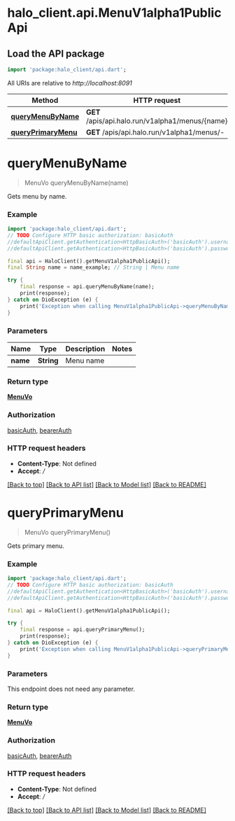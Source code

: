 # halo_client.api.MenuV1alpha1PublicApi

## Load the API package
```dart
import 'package:halo_client/api.dart';
```

All URIs are relative to *http://localhost:8091*

Method | HTTP request | Description
------------- | ------------- | -------------
[**queryMenuByName**](MenuV1alpha1PublicApi.md#querymenubyname) | **GET** /apis/api.halo.run/v1alpha1/menus/{name} | 
[**queryPrimaryMenu**](MenuV1alpha1PublicApi.md#queryprimarymenu) | **GET** /apis/api.halo.run/v1alpha1/menus/- | 


# **queryMenuByName**
> MenuVo queryMenuByName(name)



Gets menu by name.

### Example
```dart
import 'package:halo_client/api.dart';
// TODO Configure HTTP basic authorization: basicAuth
//defaultApiClient.getAuthentication<HttpBasicAuth>('basicAuth').username = 'YOUR_USERNAME'
//defaultApiClient.getAuthentication<HttpBasicAuth>('basicAuth').password = 'YOUR_PASSWORD';

final api = HaloClient().getMenuV1alpha1PublicApi();
final String name = name_example; // String | Menu name

try {
    final response = api.queryMenuByName(name);
    print(response);
} catch on DioException (e) {
    print('Exception when calling MenuV1alpha1PublicApi->queryMenuByName: $e\n');
}
```

### Parameters

Name | Type | Description  | Notes
------------- | ------------- | ------------- | -------------
 **name** | **String**| Menu name | 

### Return type

[**MenuVo**](MenuVo.md)

### Authorization

[basicAuth](../README.md#basicAuth), [bearerAuth](../README.md#bearerAuth)

### HTTP request headers

 - **Content-Type**: Not defined
 - **Accept**: */*

[[Back to top]](#) [[Back to API list]](../README.md#documentation-for-api-endpoints) [[Back to Model list]](../README.md#documentation-for-models) [[Back to README]](../README.md)

# **queryPrimaryMenu**
> MenuVo queryPrimaryMenu()



Gets primary menu.

### Example
```dart
import 'package:halo_client/api.dart';
// TODO Configure HTTP basic authorization: basicAuth
//defaultApiClient.getAuthentication<HttpBasicAuth>('basicAuth').username = 'YOUR_USERNAME'
//defaultApiClient.getAuthentication<HttpBasicAuth>('basicAuth').password = 'YOUR_PASSWORD';

final api = HaloClient().getMenuV1alpha1PublicApi();

try {
    final response = api.queryPrimaryMenu();
    print(response);
} catch on DioException (e) {
    print('Exception when calling MenuV1alpha1PublicApi->queryPrimaryMenu: $e\n');
}
```

### Parameters
This endpoint does not need any parameter.

### Return type

[**MenuVo**](MenuVo.md)

### Authorization

[basicAuth](../README.md#basicAuth), [bearerAuth](../README.md#bearerAuth)

### HTTP request headers

 - **Content-Type**: Not defined
 - **Accept**: */*

[[Back to top]](#) [[Back to API list]](../README.md#documentation-for-api-endpoints) [[Back to Model list]](../README.md#documentation-for-models) [[Back to README]](../README.md)

